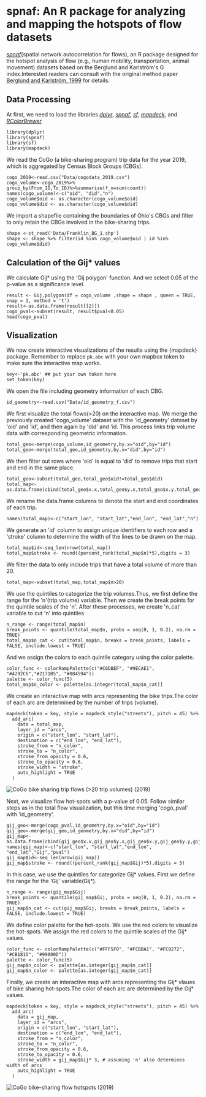 
# spnaf: An R package for analyzing and mapping the hotspots of flow datasets

[*spnaf*](https://cran.r-project.org/web/packages/spnaf/index.html)(spatial network autocorrelation for flows), an R package designed for the hotspot analysis of flow (e.g., human mobility, transportation, animal movement) datasets based on the Berglund and Karlström's G index.Interested readers can consult with the original method paper [Berglund and Karlström, 1999](https://link.springer.com/content/pdf/10.1007/s101090050013.pdf) for details. 

## Data Processing

At first, we need to load the libraries [*dplyr*](https://cran.r-project.org/web/packages/dplyr/index.html), [*spnaf*](https://cran.r-project.org/web/packages/spnaf/index.html), [*sf*](https://cran.r-project.org/web/packages/sf/index.html), [*mapdeck*](https://cran.r-project.org/web/packages/mapdeck/index.html), and [*RColorBrewer*](https://cran.r-project.org/web/packages/RColorBrewer/index.html)

```{r load the libraries need}
library(dplyr)
library(spnaf)
library(sf)
library(mapdeck)
```


We read the CoGo (a bike-sharing program) trip data for the year 2019, which is aggregated by Census Block Groups (CBGs).


```{r load data}
cogo_2019<-read.csv("Data/cogodata_2019.csv")
cogo_volume<-cogo_2019%>% group_by(From_ID,To_ID)%>%summarise(f_n=sum(count))
names(cogo_volume)<-c("oid", "did","n")
cogo_volume$oid <- as.character(cogo_volume$oid)
cogo_volume$did <- as.character(cogo_volume$did)
```



We import a shapefile containing the boundaries of Ohio's CBGs and filter to only retain the CBGs involved in the bike-sharing trips.



```{r import shapefile}
shape <-st_read('Data/Franklin_BG_1.shp')
shape <- shape %>% filter(id %in% cogo_volume$oid | id %in% cogo_volume$did)
```


## Calculation of the Gij\* values 


We calculate Gij\* using the 'Gij.polygon' function. And we select 0.05 of the p-value as a significance level.


```{r Gij calculation}
result <- Gij.polygon(df = cogo_volume ,shape = shape , queen = TRUE, snap = 1, method = 't')
result<-as.data.frame(result[[2]])
cogo_pval<-subset(result, result$pval<0.05)
head(cogo_pval)
```



## Visualization


We now create interactive visualizations of the results using the {mapdeck} package. Remember to replace `pk.abc` with your own mapbox token to make sure the interactive map works.


```{r set up the personal token}
key<-'pk.abc' ## put your own token here
set_token(key)
```


We open the file including geometry information of each CBG.


```{r open the geometry file}
id_geometry<-read.csv("Data/id_geometry_f.csv")
```


We first visualize the total flows(\>20) on the interactive map. We merge the previously created 'cogo_volume' dataset with the 'id_geometry' dataset by 'oid' and 'id', and then again by 'did' and 'id. This process links trip volume data with corresponding geometric information.


```{r data processing}
total_geo<-merge(cogo_volume,id_geometry,by.x="oid",by="id")
total_geo<-merge(total_geo,id_geometry,by.x="did",by="id")
```


We then filter out rows where 'oid' is equal to 'did' to remove trips that start and end in the same place.


```{r filter the data.frame}
total_geo<-subset(total_geo,total_geo$oid!=total_geo$did)
total_map<-as.data.frame(cbind(total_geo$x.x,total_geo$y.x,total_geo$x.y,total_geo$y.y,total_geo$n))
```


We rename the data.frame columns to denote the start and end coordinates of each trip.


```{r rename the data.frame}
names(total_map)<-c("start_lon", "start_lat","end_lon", "end_lat","n")
```


We generate an 'id' column to assign unique identifiers to each row and a 'stroke' column to determine the width of the lines to be drawn on the map.


```{r generate columns}
total_map$id<-seq_len(nrow(total_map))
total_map$stroke <- round((percent_rank(total_map$n)*5),digits = 3)
```

We filter the data to only include trips that have a total volume of more than 20.

```{r subset the data.frame}
total_map<-subset(total_map,total_map$n>20)
```


We use the quintiles to categorize the trip volumes.Thus, we first define the range for the 'n'(trip volume) variable. Then we create the break points for the quintile scales of the 'n'. After these processes, we create 'n_cat' variable to cut 'n' into quintiles


```{r cut into quintiles}
n_range <- range(total_map$n)
break_points <- quantile(total_map$n, probs = seq(0, 1, 0.2), na.rm = TRUE)
total_map$n_cat <- cut(total_map$n, breaks = break_points, labels = FALSE, include.lowest = TRUE)
```


And we assign the colors to each quintile category using the color palette.


```{r assing colors}
color_func <- colorRampPalette(c("#C6DBEF", "#9ECAE1", "#4292C6","#2171B5", "#084594"))
palette <- color_func(5)
total_map$n_color <- palette[as.integer(total_map$n_cat)]
```


We create an interactive map with arcs representing the bike trips.The color of each arc are determined by the number of trips (volume).


```{r visualization:total volumes,eval=FALSE}
mapdeck(token = key, style = mapdeck_style("streets"), pitch = 45) %>%
  add_arc(
    data = total_map,
    layer_id = "arcs",
    origin = c("start_lon", "start_lat"),
    destination = c("end_lon", "end_lat"),
    stroke_from = "n_color",
    stroke_to = "n_color",
    stroke_from_opacity = 0.6,
    stroke_to_opacity = 0.6,
    stroke_width = "stroke",
    auto_highlight = TRUE
  )
```

![CoGo bike sharing trip flows (>20 trip volumes) (2019)](Maps/Figure1.png)


Next, we visualize flow hot-spots with a p-value of 0.05. Follow similar steps as in the total flow visualization, but this time merging 'cogo_pval' with 'id_geometry'.


```{r data processing for flow hot-spots}
gij_geo<-merge(cogo_pval,id_geometry,by.x="oid",by="id")
gij_geo<-merge(gij_geo,id_geometry,by.x="did",by="id")
gij_map<-as.data.frame(cbind(gij_geo$x.x,gij_geo$y.x,gij_geo$x.y,gij_geo$y.y,gij_geo$Gij,gij_geo$pval))
names(gij_map)<-c("start_lon", "start_lat","end_lon", "end_lat","Gij","pval")
gij_map$id<-seq_len(nrow(gij_map))
gij_map$stroke <- round((percent_rank(gij_map$Gij)*5),digits = 3)
```


In this case, we use the quintiles for categorize Gij\* values. First we define the range for the 'Gij' variable(Gij\*).


```{r cut the Gij valables into quintiles}
n_range <- range(gij_map$Gij)
break_points <- quantile(gij_map$Gij, probs = seq(0, 1, 0.2), na.rm = TRUE)
gij_map$n_cat <- cut(gij_map$Gij, breaks = break_points, labels = FALSE, include.lowest = TRUE)
```


We define color palette for the hot-spots. We use the red colors to visualize the hot-spots. We assign the red colors to the quintile scales of the Gij\* values.


```{r assing red colors to the Gij quintiles}
color_func <- colorRampPalette(c("#FFF5F0", "#FCBBA1", "#FC9272", "#CB181D", "#99000D")) 
palette <- color_func(5) 
gij_map$n_color <- palette[as.integer(gij_map$n_cat)]
gij_map$n_color <- palette[as.integer(gij_map$n_cat)]
```


Finally, we create an interactive map with arcs representing the Gij\* vlaues of bike sharing hot-spots.The color of each arc are determined by the Gij\* values.


```{r visulazation:flow hot-spots,eval=FALSE}
mapdeck(token = key, style = mapdeck_style("streets"), pitch = 45) %>%
  add_arc(
    data = gij_map,
    layer_id = "arcs",
    origin = c("start_lon", "start_lat"),
    destination = c("end_lon", "end_lat"),
    stroke_from = "n_color",
    stroke_to = "n_color",
    stroke_from_opacity = 0.6,
    stroke_to_opacity = 0.6,
    stroke_width = gij_map$Gij* 3, # assuming 'n' also determines width of arcs
    auto_highlight = TRUE
  )
```


![CoGo bike-sharing flow hotspots (2019)](Maps/Figure2.png)
